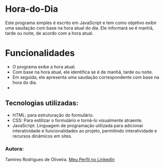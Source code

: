 # Hora-do-Dia
Este programa simples é escrito em JavaScript e tem como objetivo exibir uma saudação com base na hora atual do dia. Ele informará se é manhã, tarde ou noite, de acordo com a hora atual.

# Funcionalidades
- O programa exibe a hora atual.
- Com base na hora atual, ele identifica se é de manhã, tarde ou noite.
- Em seguida, ele apresenta uma saudação correspondente com base na hora do dia.
- 
## Tecnologias utilizadas:
- HTML: para estruturação do formulário.
- CSS: Para estilizar o formulário e torná-lo visualmente atraente.
- JavaScript: Linguagem de programação utilizada para adicionar interatividade e funcionalidades ao projeto, permitindo interatividade e recursos dinâmicos em sites.
### Autora:
Tamires Rodrigues de Oliveira. [Meu Perfil no LinkedIn](https:[//www.linkedin.com/in/seu-nome](https://www.linkedin.com/in/tamires-rodrigues-b2247b1a2?lipi=urn%3Ali%3Apage%3Ad_flagship3_profile_view_base_contact_details%3BMM3Wz%2FiJS2eh47utAVnqbg%3D%3D)https://www.linkedin.com/in/tamires-rodrigues-b2247b1a2?lipi=urn%3Ali%3Apage%3Ad_flagship3_profile_view_base_contact_details%3BMM3Wz%2FiJS2eh47utAVnqbg%3D%3D/)
